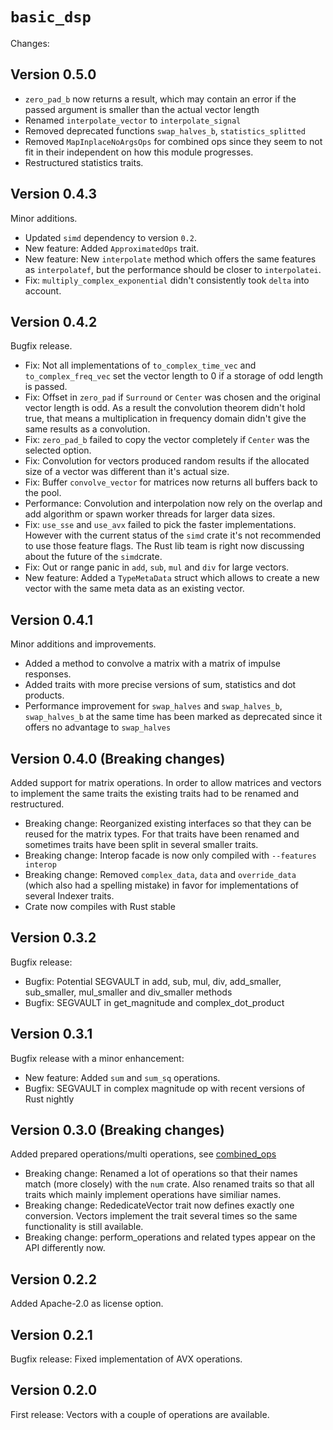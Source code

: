 # `basic_dsp`
Changes:

## Version 0.5.0

- `zero_pad_b` now returns a result, which may contain an error if the passed argument is smaller than the actual vector length
- Renamed `interpolate_vector` to `interpolate_signal`
- Removed deprecated functions `swap_halves_b`, `statistics_splitted`
- Removed `MapInplaceNoArgsOps` for combined ops since they seem to not fit in their independent on how this module progresses.
- Restructured statistics traits.

## Version 0.4.3
Minor additions.

- Updated `simd` dependency to version `0.2`.
- New feature: Added `ApproximatedOps` trait.
- New feature: New `interpolate` method which offers the same features as `interpolatef`, but the performance should be closer to `interpolatei`.
- Fix: `multiply_complex_exponential` didn't consistently took `delta` into account.

## Version 0.4.2
Bugfix release.

- Fix: Not all implementations of `to_complex_time_vec` and `to_complex_freq_vec` set the vector length to 0 if a storage of odd length is passed.
- Fix: Offset in `zero_pad` if `Surround` or `Center` was chosen and the original vector length is odd. As a result the convolution theorem didn't hold true, that means a multiplication in frequency domain didn't give the same results as a convolution.
- Fix: `zero_pad_b` failed to copy the vector completely if `Center` was the selected option.
- Fix: Convolution for vectors produced random results if the allocated size of a vector was different than it's actual size.
- Fix: Buffer `convolve_vector` for matrices now returns all buffers back to the pool.
- Performance: Convolution and interpolation now rely on the overlap and add algorithm or spawn worker threads for larger data sizes.
- Fix: `use_sse` and `use_avx` failed to pick the faster implementations. However with the current status of the `simd` crate it's not recommended to use those feature flags. The Rust lib team is right now discussing about the future of the `simd`crate.
- Fix: Out or range panic in `add`, `sub`, `mul` and `div` for large vectors.
- New feature: Added a `TypeMetaData` struct which allows to create a new vector with the same meta data as an existing vector.

## Version 0.4.1
Minor additions and improvements.

- Added a method to convolve a matrix with a matrix of impulse responses.
- Added traits with more precise versions of sum, statistics and dot products.
- Performance improvement for `swap_halves` and `swap_halves_b`, `swap_halves_b` at the same time has been marked as deprecated since it offers no advantage to `swap_halves`

## Version 0.4.0 (Breaking changes)
Added support for matrix operations. In order to allow matrices and vectors to implement the same traits the existing traits had to be renamed and restructured.

- Breaking change: Reorganized existing interfaces so that they can be reused for the matrix types. For that traits have been renamed and sometimes traits have been split in several smaller traits.
- Breaking change: Interop facade is now only compiled with `--features interop`
- Breaking change: Removed `complex_data`, `data` and `override_data` (which also had a spelling mistake) in favor for implementations of several Indexer traits.
- Crate now compiles with Rust stable

## Version 0.3.2
Bugfix release:

- Bugfix: Potential SEGVAULT in add, sub, mul, div, add_smaller, sub_smaller, mul_smaller and div_smaller methods
- Bugfix: SEGVAULT in get_magnitude and complex_dot_product

## Version 0.3.1
Bugfix release with a minor enhancement:

- New feature: Added `sum` and `sum_sq` operations.
- Bugfix: SEGVAULT in complex magnitude op with recent versions of Rust nightly

## Version 0.3.0 (Breaking changes)
Added prepared operations/multi operations, see [combined_ops](https://liebharc.github.io/basic_dsp/basic_dsp/combined_ops)

- Breaking change: Renamed a lot of operations so that their names match (more closely) with the `num` crate. Also renamed traits so that all traits which mainly implement operations have similiar names.
- Breaking change: RededicateVector trait now defines exactly one conversion. Vectors implement the trait several times so the same functionality is still available.
- Breaking change: perform_operations and related types appear on the API differently now.

## Version 0.2.2
Added Apache-2.0 as license option.

## Version 0.2.1
Bugfix release: Fixed implementation of AVX operations.

## Version 0.2.0
First release: Vectors with a couple of operations are available.
